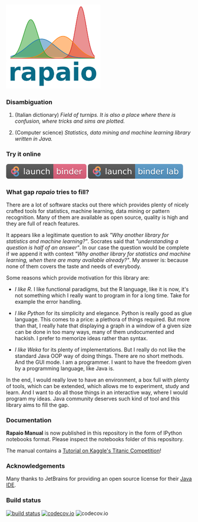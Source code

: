 
![rapaio logo](./docs/logo/logo-medium.png) 

### Disambiguation

1. (Italian dictionary) *Field of turnips. It is also a place 
where there is confusion, where tricks and sims are plotted.*

2. (Computer science) *Statistics, data mining and machine learning 
library written in Java.*

### Try it online
 
[![Launch rapaio with IJava binder jupyter](images/launch-binder.svg)](https://mybinder.org/v2/gh/padreati/rapaio-notebooks/master) 
[![Launch rapaio with IJava binder jupyter lab](images/launch-binder-lab.svg)](https://mybinder.org/v2/gh/padreati/rapaio-notebooks/master?urlpath=lab)

### What gap *rapaio* tries to fill?

There are a lot of software stacks out there which provides plenty of 
nicely crafted tools for statistics, machine learning, data mining or 
pattern recognition. Many of them are available as open source, 
quality is high and they are full of reach features.

It appears like a legitimate question to ask *"Why another library for 
statistics and machine learning?"*. Socrates said that *"understanding 
a question is half of an answer"*. In our case the question would be 
complete if we append it with context *"Why another library for statistics 
and machine learning, when there are many available already?"*. 
My answer is: because none of them covers the taste and needs of everybody.

Some reasons which provide motivation for this library are:

* *I like R*. I like functional paradigms, but the R 
language, like it is now, it's not something which I really want to 
program in for a long time. Take for example the error handling.

* *I like Python* for its simplicity and elegance. Python is really good 
as glue language. This comes to a price: a plethora of things required. 
But more than that, I really hate that displaying a graph 
in a window of a given size can be done in too many ways, 
many of them undocumented and hackish. I prefer to memorize ideas 
rather than syntax.

* *I like Weka* for its plenty of implementations. But I really do not like 
the standard Java OOP way of doing things. There are no short methods.
And the GUI mode. I am a programmer. I want to have the freedom given
by a programming language, like Java is.

In the end, I would really love to have an environment, a box full with 
plenty of tools, which can be extended, which allows me to experiment, 
study and learn. And I want to do all those things in an interactive way, 
where I would program my ideas. Java community deserves such kind of tool 
and this library aims to fill the gap.

### Documentation

**Rapaio Manual** is now published in this repository in the form of IPython notebooks format. Please inspect the notebooks folder 
of this repository.

The manual contains a [Tutorial on Kaggle's Titanic Competition](https://aureliantutuianu.gitbooks.io/rapaio-manual/content/kaggle-titanic.html)!

### Acknowledgements


Many thanks to JetBrains for providing an open source license for their [Java IDE](https://www.jetbrains.com/idea/).

### Build status

[![build status](https://travis-ci.org/padreati/rapaio.svg?branch=master)](https://travis-ci.org/padreati/rapaio)
[![codecov.io](https://codecov.io/github/padreati/rapaio/coverage.svg?branch=master)](https://codecov.io/github/padreati/rapaio?branch=master)
![codecov.io](https://codecov.io/github/padreati/rapaio/branch.svg?branch=master)


